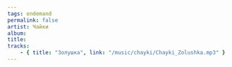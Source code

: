 ```yaml
---
tags: ondemand
permalink: false
artist: Чайки
album:
title:
tracks:
    - { title: "Золушка", link: "/music/chayki/Chayki_Zolushka.mp3" }
---
```

